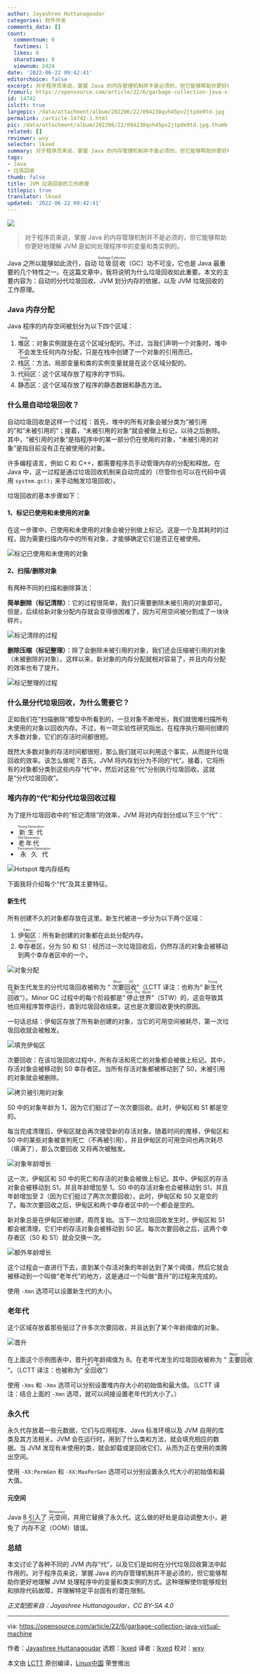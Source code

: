 ```yaml
---
author: Jayashree Huttanagoudar
categories: 软件开发
comments_data: []
count:
  commentnum: 0
  favtimes: 1
  likes: 0
  sharetimes: 0
  viewnum: 2424
date: '2022-06-22 09:42:41'
editorchoice: false
excerpt: 对于程序员来说，掌握 Java 的内存管理机制并不是必须的，但它能够帮助你更好地理解 JVM 是如何处理程序中的变量和类实例的。
fromurl: https://opensource.com/article/22/6/garbage-collection-java-virtual-machine
id: 14742
islctt: true
largepic: /data/attachment/album/202206/22/094238qvh45pv2jtpde9td.jpg
permalink: /article-14742-1.html
pic: /data/attachment/album/202206/22/094238qvh45pv2jtpde9td.jpg.thumb.jpg
related: []
reviewer: wxy
selector: lkxed
summary: 对于程序员来说，掌握 Java 的内存管理机制并不是必须的，但它能够帮助你更好地理解 JVM 是如何处理程序中的变量和类实例的。
tags:
- Java
- 垃圾回收
thumb: false
title: JVM 垃圾回收的工作原理
titlepic: true
translator: lkxed
updated: '2022-06-22 09:42:41'
---
```


![](/data/attachment/album/202206/22/094238qvh45pv2jtpde9td.jpg)



> 
> 对于程序员来说，掌握 Java 的内存管理机制并不是必须的，但它能够帮助你更好地理解 JVM 是如何处理程序中的变量和类实例的。
> 
> 
> 


Java 之所以能够如此流行，自动 <ruby> 垃圾回收 <rt>  Garbage Collection </rt></ruby>（GC）功不可没，它也是 Java 最重要的几个特性之一。在这篇文章中，我将说明为什么垃圾回收如此重要。本文的主要内容为：自动的分代垃圾回收、JVM 划分内存的依据，以及 JVM 垃圾回收的工作原理。


### Java 内存分配


Java 程序的内存空间被划分为以下四个区域：


1. <ruby> 堆区 <rt>  Heap </rt></ruby>：对象实例就是在这个区域分配的。不过，当我们声明一个对象时，堆中不会发生任何内存分配，只是在栈中创建了一个对象的引用而已。
2. <ruby> 栈区 <rt>  Stack </rt></ruby>：方法、局部变量和类的实例变量就是在这个区域分配的。
3. <ruby> 代码区 <rt>  Code </rt></ruby>：这个区域存放了程序的字节码。
4. <ruby> 静态区 <rt>  Static </rt></ruby>：这个区域存放了程序的静态数据和静态方法。


### 什么是自动垃圾回收？


自动垃圾回收是这样一个过程：首先，堆中的所有对象会被分类为“被引用的”和“未被引用的”；接着，“未被引用的对象”就会被做上标记，以待之后删除。其中，“被引用的对象”是指程序中的某一部分仍在使用的对象，“未被引用的对象”是指目前没有正在被使用的对象。


许多编程语言，例如 C 和 C++，都需要程序员手动管理内存的分配和释放。在 Java 中，这一过程是通过垃圾回收机制来自动完成的（尽管你也可以在代码中调用 `system.gc();` 来手动触发垃圾回收）。


垃圾回收的基本步骤如下：


#### 1、标记已使用和未使用的对象


在这一步骤中，已使用和未使用的对象会被分别做上标记。这是一个及其耗时的过程，因为需要扫描内存中的所有对象，才能够确定它们是否正在被使用。


![标记已使用和未使用的对象](/data/attachment/album/202206/22/094242ekey6bbskknnnk56.png)


#### 2、扫描/删除对象


有两种不同的扫描和删除算法：


**简单删除（标记清除）**：它的过程很简单，我们只需要删除未被引用的对象即可。但是，后续给新对象分配内存就会变得很困难了，因为可用空间被分割成了一块块碎片。


![标记清除的过程](/data/attachment/album/202206/22/094242w1ugomsyfm0ifvzm.png)


**删除压缩（标记整理）**：除了会删除未被引用的对象，我们还会压缩被引用的对象（未被删除的对象）。这样以来，新对象的内存分配就相对容易了，并且内存分配的效率也有了提升。


![标记整理的过程](/data/attachment/album/202206/22/094242tql8ilffi2l1y18n.png)


### 什么是分代垃圾回收，为什么需要它？


正如我们在“扫描删除”模型中所看到的，一旦对象不断增长，我们就很难扫描所有未使用的对象以回收内存。不过，有一项实验性研究指出，在程序执行期间创建的大多数对象，它们的存活时间都很短。


既然大多数对象的存活时间都很短，那么我们就可以利用这个事实，从而提升垃圾回收的效率。该怎么做呢？首先，JVM 将内存划分为不同的“代”。接着，它将所有的对象都分类到这些内存“代”中，然后对这些“代”分别执行垃圾回收。这就是“分代垃圾回收”。


### 堆内存的“代”和分代垃圾回收过程


为了提升垃圾回收中的“标记清除”的效率，JVM 将对内存划分成以下三个“代”：


* <ruby> 新生代 <rt>  Young Generation </rt></ruby>
* <ruby> 老年代 <rt>  Old Generation </rt></ruby>
* <ruby> 永久代 <rt>  Permanent Generation </rt></ruby>


![Hotspot 堆内存结构](/data/attachment/album/202206/22/094243g3vz801fy8rfmfmu.png)


下面我将介绍每个“代”及其主要特征。


#### 新生代


所有创建不久的对象都存放在这里。新生代被进一步分为以下两个区域：


1. <ruby> 伊甸区 <rt>  Eden </rt></ruby>：所有新创建的对象都在此处分配内存。
2. <ruby> 幸存者区 <rt>  Survivor </rt></ruby>，分为 S0 和 S1：经历过一次垃圾回收后，仍然存活的对象会被移动到两个幸存者区中的一个。


![对象分配](/data/attachment/album/202206/22/094243aiyipbyzxpesoreo.png)


在新生代发生的分代垃圾回收被称为 “<ruby> 次要回收 <rt>  Minor GC </rt></ruby>”（LCTT 译注：也称为“<ruby> 新生代回收 <rt>  Young GC </rt></ruby>”）。Minor GC 过程中的每个阶段都是“<ruby> 停止世界 <rt>  Stop The World </rt></ruby>”（STW）的，这会导致其他应用程序暂停运行，直到垃圾回收结束。这也是次要回收更快的原因。


一句话总结：伊甸区存放了所有新创建的对象，当它的可用空间被耗尽，第一次垃圾回收就会被触发。


![填充伊甸区](/data/attachment/album/202206/22/094243y9gyyn9p9so8ck82.png)


次要回收：在该垃圾回收过程中，所有存活和死亡的对象都会被做上标记。其中，存活对象会被移动到 S0 幸存者区。当所有存活对象都被移动到了 S0，未被引用的对象就会被删除。


![拷贝被引用的对象](/data/attachment/album/202206/22/094244zx9givz9dii91fv1.png)


S0 中的对象年龄为 1，因为它们挺过了一次次要回收。此时，伊甸区和 S1 都是空的。


每当完成清理后，伊甸区就会再次接受新的存活对象。随着时间的推移，伊甸区和 S0 中的某些对象被宣判死亡（不再被引用），并且伊甸区的可用空间也再次耗尽（填满了），那么次要回收 又将再次被触发。


![对象年龄增长](/data/attachment/album/202206/22/094244a9z9nrj7d7dd1jlo.png)


这一次，伊甸区和 S0 中的死亡和存活的对象会被做上标记。其中，伊甸区的存活对象会被移动到 S1，并且年龄增加至 1。S0 中的存活对象也会被移动到 S1，并且年龄增加至 2（因为它们挺过了两次次要回收）。此时，伊甸区和 S0 又是空的了。每次次要回收之后，伊甸区和两个幸存者区中的一个都会是空的。


新对象总是在伊甸区被创建，周而复始。当下一次垃圾回收发生时，伊甸区和 S1 都会被清理，它们中的存活对象会被移动到 S0 区。每次次要回收之后，这两个幸存者区（S0 和 S1）就会交换一次。


![额外年龄增长](/data/attachment/album/202206/22/094244wj61ar47data1zmd.png)


这个过程会一直进行下去，直到某个存活对象的年龄达到了某个阈值，然后它就会被移动到一个叫做“老年代”的地方，这是通过一个叫做“晋升”的过程来完成的。


使用 `-Xmn` 选项可以设置新生代的大小。


### 老年代


这个区域存放着那些挺过了许多次次要回收，并且达到了某个年龄阈值的对象。


![晋升](/data/attachment/album/202206/22/094245vbgaa35vq0aq5sv0.png)


在上面这个示例图表中，晋升的年龄阈值为 8。在老年代发生的垃圾回收被称为 “<ruby> 主要回收 <rt>  Major GC </rt></ruby>”。（LCTT 译注：也被称为“<ruby> 全回收 <rt>  Full GC </rt></ruby>”）


使用 `-Xms` 和 `-Xmx` 选项可以分别设置堆内存大小的初始值和最大值。（LCTT 译注：结合上面的 `-Xmn` 选项，就可以间接设置老年代的大小了。）


### 永久代


永久代存放着一些元数据，它们与应用程序、Java 标准环境以及 JVM 自用的库类及其方法相关。JVM 会在运行时，用到了什么类和方法，就会填充相应的数据。当 JVM 发现有未使用的类，就会卸载或是回收它们，从而为正在使用的类腾出空间。


使用 `-XX:PermGen` 和 `-XX:MaxPerGen` 选项可以分别设置永久代大小的初始值和最大值。


#### 元空间


Java 8 引入了<ruby> 元空间 <rt>  Metaspace </rt></ruby>，并用它替换了永久代。这么做的好处是自动调整大小，避免了 <ruby> 内存不足 <rt>  OutOfMemory </rt></ruby>（OOM）错误。


### 总结


本文讨论了各种不同的 JVM 内存“代”，以及它们是如何在分代垃圾回收算法中起作用的。对于程序员来说，掌握 Java 的内存管理机制并不是必须的，但它能够帮助你更好地理解 JVM 处理程序中的变量和类实例的方式。这种理解使你能够规划和排除代码故障，并理解特定平台固有的潜在限制。


*正文配图来自：Jayashree Huttanagoudar，CC BY-SA 4.0*




---


via: <https://opensource.com/article/22/6/garbage-collection-java-virtual-machine>


作者：[Jayashree Huttanagoudar](https://opensource.com/users/jayashree-huttanagoudar) 选题：[lkxed](https://github.com/lkxed) 译者：[lkxed](https://github.com/lkxed) 校对：[wxy](https://github.com/wxy)


本文由 [LCTT](https://github.com/LCTT/TranslateProject) 原创编译，[Linux中国](https://linux.cn/) 荣誉推出